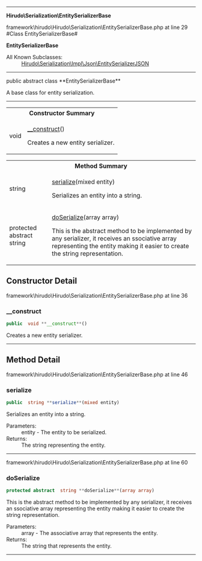 - - -

**Hirudo\Serialization\EntitySerializerBase**
<div class="location">framework\hirudo\Hirudo\Serialization\EntitySerializerBase.php at line 29</div>
#Class EntitySerializerBase#

**EntitySerializerBase**


<dl>
<dt>All Known Subclasses:</dt>
<dd><a href="https://github.com/JeyDotC/Hirudo-docs/blob/master/hirudo/serialization/impl/json/entityserializerjson.html">Hirudo\Serialization\Impl\Json\EntitySerializerJSON</a> </dd>
</dl>

- - -

<p class="signature">public abstract  class **EntitySerializerBase**</p>

<div class="comment" id="overview_description"><p>A base class for entity serialization.</p></div>

- - -

<table id="summary_constructor">
<tr><th colspan="2">Constructor Summary</th></tr>
<tr>
<td class="type"> void</td>
<td class="description"><p class="name"><a href="#__construct">__construct</a>()</p><p class="description">Creates a new entity serializer.</p></td>
</tr>
</table>

<table id="summary_method">
<tr><th colspan="2">Method Summary</th></tr>
<tr>
<td class="type"> string</td>
<td class="description"><p class="name"><a href="#serialize">serialize</a>(mixed entity)</p><p class="description">Serializes an entity into a string.</p></td>
</tr>
<tr>
<td class="type">protected abstract  string</td>
<td class="description"><p class="name"><a href="#doSerialize">doSerialize</a>(array array)</p><p class="description">This is the abstract method to be implemented by any serializer, it receives
an ssociative array representing the entity making it easier to create the
string representation.</p></td>
</tr>
</table>

<h2 id="detail_method">Constructor Detail</h2>
<div class="location">framework\hirudo\Hirudo\Serialization\EntitySerializerBase.php at line 36</div>
<h3 id="__construct()">__construct</h3>

```php
public  void **__construct**()
```
<div class="details">
<p>Creates a new entity serializer.</p></div>

- - -

<h2 id="detail_method">Method Detail</h2>
<div class="location">framework\hirudo\Hirudo\Serialization\EntitySerializerBase.php at line 46</div>
<h3 id="serialize()">serialize</h3>

```php
public  string **serialize**(mixed entity)
```
<div class="details">
<p>Serializes an entity into a string.</p><dl>
<dt>Parameters:</dt>
<dd>entity - The entity to be serialized.</dd>
<dt>Returns:</dt>
<dd>The string representing the entity.</dd>
</dl>
</div>

- - -

<div class="location">framework\hirudo\Hirudo\Serialization\EntitySerializerBase.php at line 60</div>
<h3 id="doSerialize()">doSerialize</h3>

```php
protected abstract  string **doSerialize**(array array)
```
<div class="details">
<p>This is the abstract method to be implemented by any serializer, it receives
an ssociative array representing the entity making it easier to create the
string representation.</p><dl>
<dt>Parameters:</dt>
<dd>array - The associative array that represents the entity.</dd>
<dt>Returns:</dt>
<dd>The string that represents the entity.</dd>
</dl>
</div>

- - -

